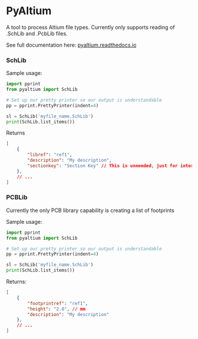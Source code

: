 # PyAltium

A tool to process Altium file types. Currently only supports reading of .SchLib and
.PcbLib files.

See full documentation here: [pyaltium.readthedocs.io](pyaltium.readthedocs.io)

### SchLib

Sample usage:

```python
import pprint
from pyaltium import SchLib

# Set up our pretty printer so our output is understandable
pp = pprint.PrettyPrinter(indent=4)

sl = SchLib('myfile_name.SchLib')
print(SchLib.list_items())

```

Returns

```JSON
[
    {
        "libref": "ref1",
        "description": "My description",
        "sectionkey": "Section Key" // This is unneeded, just for internals
    },
    // ...
]
```

### PCBLib

Currently the only PCB library capability is creating a list of footprints

Sample usage:

```python
import pprint
from pyaltium import SchLib

# Set up our pretty printer so our output is understandable
pp = pprint.PrettyPrinter(indent=4)

sl = SchLib('myfile_name.SchLib')
print(SchLib.list_items())

```

Returns:

```JSON
[
    {
        "footprintref": "ref1",
        "height": "2.8", // mm
        "description": "My description"
    },
    // ...
]
```
